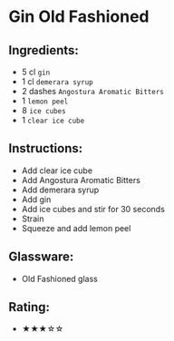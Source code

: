 # Gin Old Fashioned

## Ingredients:
- 5 cl `gin`
- 1 cl `demerara syrup`
- 2 dashes `Angostura Aromatic Bitters`
- 1 `lemon peel`
- 8 `ice cubes`
- 1 `clear ice cube`

## Instructions:
- Add clear ice cube
- Add Angostura Aromatic Bitters
- Add demerara syrup
- Add gin
- Add ice cubes and stir for 30 seconds
- Strain
- Squeeze and add lemon peel

## Glassware:
- Old Fashioned glass

## Rating:
- ★★★☆☆